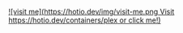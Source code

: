 [![visit me](https://hotio.dev/img/visit-me.png Visit https://hotio.dev/containers/plex or click me!)](https://hotio.dev/containers/plex)
